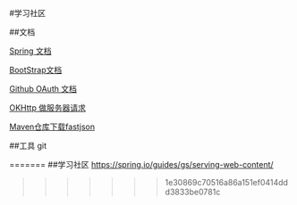 
#学习社区

##文档

[Spring 文档](https://spring.io/guides/gs/serving-web-content/)

[BootStrap文档](https://v3.bootcss.com/components/#navbar)

[Github OAuth 文档](https://developer.github.com/apps/building-oauth-apps/)

[OKHttp 做服务器请求](https://square.github.io/okhttp/)

[Maven仓库下载fastjson](https://mvnrepository.com/artifact/com.alibaba/fastjson)


##工具
git



=======
##学习社区
https://spring.io/guides/gs/serving-web-content/
>>>>>>> 1e30869c70516a86a151ef0414ddd3833be0781c

